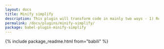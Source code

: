 ```yaml
---
layout: docs
title: Minify simplify
description: This plugin will transform code in mainly two ways - 1) Reduce as much statements as possible into expressions, and 2) Make expressions as uniform as possible for better compressibility
permalink: /docs/plugins/minify-simplify/
package: babel-plugin-minify-simplify
---
```


{% include package_readme.html from="babili" %}